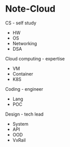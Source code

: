 # Note-Cloud

CS - self study
- HW
- OS
- Networking
- DSA

Cloud computing - expertise
- VM
- Container
- K8S

Coding - engineer
- Lang
- POC

Design - tech lead
- System
- API
- OOD
- VxRail
